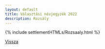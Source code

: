 ```yaml
---
layout: default
title: Választási névjegyzék 2022
description: Rozsály
---
```


{% include settlementHTMLs/Rozsaaly.html %}

[Vissza](./)